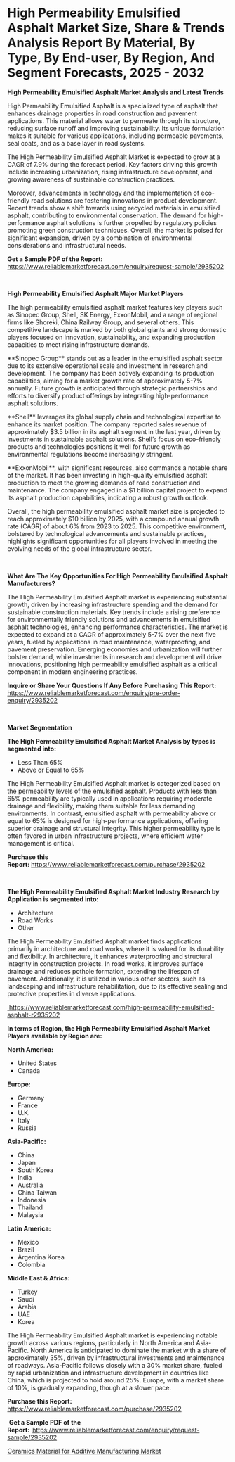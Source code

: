 <p><h1>High Permeability Emulsified Asphalt Market Size, Share & Trends Analysis Report By Material, By Type, By End-user, By Region, And Segment Forecasts, 2025 - 2032</h1></p><p><strong>High Permeability Emulsified Asphalt Market Analysis and Latest Trends</strong></p>
<p><p>High Permeability Emulsified Asphalt is a specialized type of asphalt that enhances drainage properties in road construction and pavement applications. This material allows water to permeate through its structure, reducing surface runoff and improving sustainability. Its unique formulation makes it suitable for various applications, including permeable pavements, seal coats, and as a base layer in road systems.</p><p>The High Permeability Emulsified Asphalt Market is expected to grow at a CAGR of 7.9% during the forecast period. Key factors driving this growth include increasing urbanization, rising infrastructure development, and growing awareness of sustainable construction practices. </p><p>Moreover, advancements in technology and the implementation of eco-friendly road solutions are fostering innovations in product development. Recent trends show a shift towards using recycled materials in emulsified asphalt, contributing to environmental conservation. The demand for high-performance asphalt solutions is further propelled by regulatory policies promoting green construction techniques. Overall, the market is poised for significant expansion, driven by a combination of environmental considerations and infrastructural needs.</p></p>
<p><strong>Get a Sample PDF of the Report:&nbsp;</strong> <a href="https://www.reliablemarketforecast.com/enquiry/request-sample/2935202?utm_campaign=2949&utm_medium=2&utm_source=Github&utm_content=ia&utm_term=14032025&utm_id=high-permeability-emulsified-asphalt">https://www.reliablemarketforecast.com/enquiry/request-sample/2935202</a></p>
<p>&nbsp;</p>
<p><strong>High Permeability Emulsified Asphalt Major Market Players</strong></p>
<p><p>The high permeability emulsified asphalt market features key players such as Sinopec Group, Shell, SK Energy, ExxonMobil, and a range of regional firms like Shoreki, China Railway Group, and several others. This competitive landscape is marked by both global giants and strong domestic players focused on innovation, sustainability, and expanding production capacities to meet rising infrastructure demands.</p><p>**Sinopec Group** stands out as a leader in the emulsified asphalt sector due to its extensive operational scale and investment in research and development. The company has been actively expanding its production capabilities, aiming for a market growth rate of approximately 5-7% annually. Future growth is anticipated through strategic partnerships and efforts to diversify product offerings by integrating high-performance asphalt solutions.</p><p>**Shell** leverages its global supply chain and technological expertise to enhance its market position. The company reported sales revenue of approximately $3.5 billion in its asphalt segment in the last year, driven by investments in sustainable asphalt solutions. Shell’s focus on eco-friendly products and technologies positions it well for future growth as environmental regulations become increasingly stringent.</p><p>**ExxonMobil**, with significant resources, also commands a notable share of the market. It has been investing in high-quality emulsified asphalt production to meet the growing demands of road construction and maintenance. The company engaged in a $1 billion capital project to expand its asphalt production capabilities, indicating a robust growth outlook.</p><p>Overall, the high permeability emulsified asphalt market size is projected to reach approximately $10 billion by 2025, with a compound annual growth rate (CAGR) of about 6% from 2023 to 2025. This competitive environment, bolstered by technological advancements and sustainable practices, highlights significant opportunities for all players involved in meeting the evolving needs of the global infrastructure sector.</p></p>
<p>&nbsp;</p>
<p><strong>What Are The Key Opportunities For High Permeability Emulsified Asphalt Manufacturers?</strong></p>
<p><p>The High Permeability Emulsified Asphalt market is experiencing substantial growth, driven by increasing infrastructure spending and the demand for sustainable construction materials. Key trends include a rising preference for environmentally friendly solutions and advancements in emulsified asphalt technologies, enhancing performance characteristics. The market is expected to expand at a CAGR of approximately 5-7% over the next five years, fueled by applications in road maintenance, waterproofing, and pavement preservation. Emerging economies and urbanization will further bolster demand, while investments in research and development will drive innovations, positioning high permeability emulsified asphalt as a critical component in modern engineering practices.</p></p>
<p><strong>Inquire or Share Your Questions If Any Before Purchasing This Report:</strong> <a href="https://www.reliablemarketforecast.com/enquiry/pre-order-enquiry/2935202?utm_campaign=2949&utm_medium=2&utm_source=Github&utm_content=ia&utm_term=14032025&utm_id=high-permeability-emulsified-asphalt">https://www.reliablemarketforecast.com/enquiry/pre-order-enquiry/2935202</a></p>
<p>&nbsp;</p>
<p><strong>Market Segmentation</strong></p>
<p><strong>The High Permeability Emulsified Asphalt Market Analysis by types is segmented into:</strong></p>
<p><ul><li>Less Than 65%</li><li>Above or Equal to 65%</li></ul></p>
<p><p>The High Permeability Emulsified Asphalt market is categorized based on the permeability levels of the emulsified asphalt. Products with less than 65% permeability are typically used in applications requiring moderate drainage and flexibility, making them suitable for less demanding environments. In contrast, emulsified asphalt with permeability above or equal to 65% is designed for high-performance applications, offering superior drainage and structural integrity. This higher permeability type is often favored in urban infrastructure projects, where efficient water management is critical.</p></p>
<p><strong>Purchase this Report:&nbsp;</strong><a href="https://www.reliablemarketforecast.com/purchase/2935202?utm_campaign=2949&utm_medium=2&utm_source=Github&utm_content=ia&utm_term=14032025&utm_id=high-permeability-emulsified-asphalt">https://www.reliablemarketforecast.com/purchase/2935202</a></p>
<p>&nbsp;</p>
<p><strong>The High Permeability Emulsified Asphalt Market Industry Research by Application is segmented into:</strong></p>
<p><ul><li>Architecture</li><li>Road Works</li><li>Other</li></ul></p>
<p><p>The High Permeability Emulsified Asphalt market finds applications primarily in architecture and road works, where it is valued for its durability and flexibility. In architecture, it enhances waterproofing and structural integrity in construction projects. In road works, it improves surface drainage and reduces pothole formation, extending the lifespan of pavement. Additionally, it is utilized in various other sectors, such as landscaping and infrastructure rehabilitation, due to its effective sealing and protective properties in diverse applications.</p></p>
<p><a href="https://www.reliablemarketforecast.com/high-permeability-emulsified-asphalt-r2935202?utm_campaign=2949&utm_medium=2&utm_source=Github&utm_content=ia&utm_term=14032025&utm_id=high-permeability-emulsified-asphalt">&nbsp;https://www.reliablemarketforecast.com/high-permeability-emulsified-asphalt-r2935202</a></p>
<p><strong>In terms of Region, the High Permeability Emulsified Asphalt Market Players available by Region are:</strong></p>
<p>
    <p> <strong> North America: </strong>
        <ul>
            <li>United States</li>
            <li>Canada</li>
        </ul>
        </p> 
    <p> <strong> Europe: </strong>
        <ul>
            <li>Germany</li>
            <li>France</li>
            <li>U.K.</li>
            <li>Italy</li>
            <li>Russia</li>
        </ul>
        </p> 
    <p> <strong> Asia-Pacific: </strong>
        <ul>
            <li>China</li>
            <li>Japan</li>
            <li>South Korea</li>
            <li>India</li>
            <li>Australia</li>
            <li>China Taiwan</li>
            <li>Indonesia</li>
            <li>Thailand</li>
            <li>Malaysia</li>
        </ul>
        </p> 
    <p> <strong> Latin America: </strong>
        <ul>
            <li>Mexico</li>
            <li>Brazil</li>
            <li>Argentina Korea</li>
            <li>Colombia</li>
        </ul>
        </p> 
    <p> <strong> Middle East & Africa: </strong>
        <ul>
            <li>Turkey</li>
            <li>Saudi</li>
            <li>Arabia</li>
            <li>UAE</li>
            <li>Korea</li>
        </ul>
    </p>
    </p>
<p><p>The High Permeability Emulsified Asphalt market is experiencing notable growth across various regions, particularly in North America and Asia-Pacific. North America is anticipated to dominate the market with a share of approximately 35%, driven by infrastructural investments and maintenance of roadways. Asia-Pacific follows closely with a 30% market share, fueled by rapid urbanization and infrastructure development in countries like China, which is projected to hold around 25%. Europe, with a market share of 10%, is gradually expanding, though at a slower pace.</p></p>
<p><strong>Purchase this Report: </strong><a href="https://www.reliablemarketforecast.com/purchase/2935202?utm_campaign=2949&utm_medium=2&utm_source=Github&utm_content=ia&utm_term=14032025&utm_id=high-permeability-emulsified-asphalt">https://www.reliablemarketforecast.com/purchase/2935202</a></p>
<p>&nbsp;<strong>Get a Sample PDF of the Report:&nbsp;&nbsp;</strong><a href="https://www.reliablemarketforecast.com/enquiry/request-sample/2935202?utm_campaign=2949&utm_medium=2&utm_source=Github&utm_content=ia&utm_term=14032025&utm_id=high-permeability-emulsified-asphalt">https://www.reliablemarketforecast.com/enquiry/request-sample/2935202</a></p>
<p><strong></strong></p>
<p><p><a href="https://github.com/sefathlehki/Market-Research-Report-List-1/blob/main/ceramics-material-for-additive-manufacturing-market.md?utm_campaign=2949&utm_medium=2&utm_source=Github&utm_content=ia&utm_term=14032025&utm_id=high-permeability-emulsified-asphalt">Ceramics Material for Additive Manufacturing Market</a></p></p>